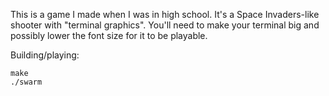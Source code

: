 This is a game I made when I was in high school. It's a Space Invaders-like shooter with "terminal graphics". You'll need to make your terminal big and possibly lower the font size for it to be playable.

Building/playing:

```
make
./swarm
```